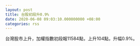 ```yaml
---
layout: post
title: 台股初段升0.9%
date: 2020-06-08 09:03:10.000000000 +08:00
categories: rss
---
```


台灣股市上升，加權指數初段報11584點，上升104點，升幅0.9%。
